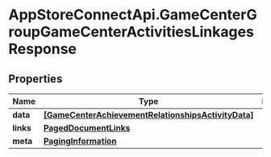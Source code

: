 # AppStoreConnectApi.GameCenterGroupGameCenterActivitiesLinkagesResponse

## Properties

Name | Type | Description | Notes
------------ | ------------- | ------------- | -------------
**data** | [**[GameCenterAchievementRelationshipsActivityData]**](GameCenterAchievementRelationshipsActivityData.md) |  | 
**links** | [**PagedDocumentLinks**](PagedDocumentLinks.md) |  | 
**meta** | [**PagingInformation**](PagingInformation.md) |  | [optional] 


